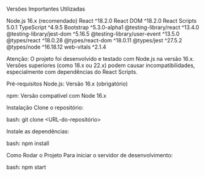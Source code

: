 Versões Importantes Utilizadas

Node.js	16.x (recomendado)
React	^18.2.0
React DOM	^18.2.0
React Scripts	5.0.1
TypeScript	^4.9.5
Bootstrap	^5.3.0-alpha1
@testing-library/react	^13.4.0
@testing-library/jest-dom	^5.16.5
@testing-library/user-event	^13.5.0
@types/react	^18.0.28
@types/react-dom	^18.0.11
@types/jest	^27.5.2
@types/node	^16.18.12
web-vitals	^2.1.4

Atenção: O projeto foi desenvolvido e testado com Node.js na versão 16.x. Versões superiores (como 18.x ou 22.x) podem causar incompatibilidades, especialmente com dependências do React Scripts.

Pré-requisitos
Node.js: Versão 16.x (obrigatório)

npm: Versão compatível com Node 16.x

Instalação
Clone o repositório:

bash:
git clone <URL-do-repositório>

Instale as dependências:

bash:
npm install

Como Rodar o Projeto
Para iniciar o servidor de desenvolvimento:

bash:
npm start
